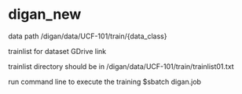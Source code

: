 # digan_new

data path 
/digan/data/UCF-101/train/{data_class}

trainlist for dataset GDrive link 

trainlist directory should be in 
/digan/data/UCF-101/train/trainlist01.txt

run command line to execute the training
$sbatch digan.job 
